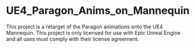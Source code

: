 # UE4_Paragon_Anims_on_Mannequin
This project is a retarget of the Paragon animations onto the UE4 Mannequin. This project is only licensed for use with Epic Unreal Engine and all uses must comply with their license agreement.
